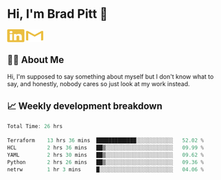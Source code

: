# Hi, I'm Brad Pitt 👋


<a href="https://www.linkedin.com/in/mathias-mauraisin/" target="blank"><img align="center" src="./icons/linkedin.svg" alt="https://www.linkedin.com/in/mathias-mauraisin/" height="30" width="40" /></a>
<a href="mailto:mathias.mauraisin.pro@gmail.com" target="blank"><img align="center" src="./icons/gmail.svg" alt="redrew" height="30" width="40" /></a>




<!-- ![snap](images/Snap_dark.png?raw=true) -->
<!-- ![snap](images/Snap_dark_bg.png?raw=true) -->


<!-- [![My Skills](https://skillicons.dev/icons?i=c,cpp,html,css,js,ts,)](https://skillicons.dev) -->

## 🙋‍♂️&nbsp;About Me

Hi, I'm supposed to say something about myself but I don't know what to say, and honestly, nobody cares so just look at my work instead.

## 📈&nbsp;Weekly development breakdown

<!-- [![mamaurai's 42 stats](https://badge42.vercel.app/api/v2/cl1l4qz93000609l4yixitcl4/stats?cursusId=21&coalitionId=45)](https://github.com/JaeSeoKim/badge42) -->





<!--START_SECTION:waka-->

```rust
Total Time: 26 hrs

Terraform    13 hrs 36 mins  █████████████░░░░░░░░░░░░   52.02 %
HCL          2 hrs 36 mins   ██▒░░░░░░░░░░░░░░░░░░░░░░   09.99 %
YAML         2 hrs 30 mins   ██▒░░░░░░░░░░░░░░░░░░░░░░   09.62 %
Python       2 hrs 26 mins   ██▒░░░░░░░░░░░░░░░░░░░░░░   09.36 %
netrw        1 hr 3 mins     █░░░░░░░░░░░░░░░░░░░░░░░░   04.06 %
```

<!--END_SECTION:waka-->


